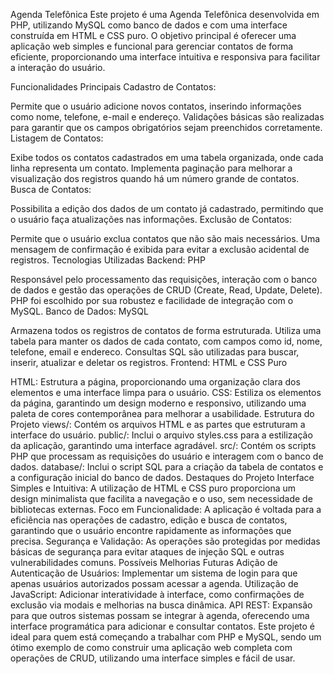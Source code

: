 Agenda Telefônica
Este projeto é uma Agenda Telefônica desenvolvida em PHP, utilizando MySQL como banco de dados e com uma interface construída em HTML e CSS puro. O objetivo principal é oferecer uma aplicação web simples e funcional para gerenciar contatos de forma eficiente, proporcionando uma interface intuitiva e responsiva para facilitar a interação do usuário.

Funcionalidades Principais
Cadastro de Contatos:

Permite que o usuário adicione novos contatos, inserindo informações como nome, telefone, e-mail e endereço.
Validações básicas são realizadas para garantir que os campos obrigatórios sejam preenchidos corretamente.
Listagem de Contatos:

Exibe todos os contatos cadastrados em uma tabela organizada, onde cada linha representa um contato.
Implementa paginação para melhorar a visualização dos registros quando há um número grande de contatos.
Busca de Contatos:

Possibilita a edição dos dados de um contato já cadastrado, permitindo que o usuário faça atualizações nas informações.
Exclusão de Contatos:

Permite que o usuário exclua contatos que não são mais necessários.
Uma mensagem de confirmação é exibida para evitar a exclusão acidental de registros.
Tecnologias Utilizadas
Backend: PHP

Responsável pelo processamento das requisições, interação com o banco de dados e gestão das operações de CRUD (Create, Read, Update, Delete).
PHP foi escolhido por sua robustez e facilidade de integração com o MySQL.
Banco de Dados: MySQL

Armazena todos os registros de contatos de forma estruturada.
Utiliza uma tabela para manter os dados de cada contato, com campos como id, nome, telefone, email e endereco.
Consultas SQL são utilizadas para buscar, inserir, atualizar e deletar os registros.
Frontend: HTML e CSS Puro

HTML: Estrutura a página, proporcionando uma organização clara dos elementos e uma interface limpa para o usuário.
CSS: Estiliza os elementos da página, garantindo um design moderno e responsivo, utilizando uma paleta de cores contemporânea para melhorar a usabilidade.
Estrutura do Projeto
views/: Contém os arquivos HTML e as partes que estruturam a interface do usuário.
public/: Inclui o arquivo styles.css para a estilização da aplicação, garantindo uma interface agradável.
src/: Contém os scripts PHP que processam as requisições do usuário e interagem com o banco de dados.
database/: Inclui o script SQL para a criação da tabela de contatos e a configuração inicial do banco de dados.
Destaques do Projeto
Interface Simples e Intuitiva: A utilização de HTML e CSS puro proporciona um design minimalista que facilita a navegação e o uso, sem necessidade de bibliotecas externas.
Foco em Funcionalidade: A aplicação é voltada para a eficiência nas operações de cadastro, edição e busca de contatos, garantindo que o usuário encontre rapidamente as informações que precisa.
Segurança e Validação: As operações são protegidas por medidas básicas de segurança para evitar ataques de injeção SQL e outras vulnerabilidades comuns.
Possíveis Melhorias Futuras
Adição de Autenticação de Usuários: Implementar um sistema de login para que apenas usuários autorizados possam acessar a agenda.
Utilização de JavaScript: Adicionar interatividade à interface, como confirmações de exclusão via modais e melhorias na busca dinâmica.
API REST: Expansão para que outros sistemas possam se integrar à agenda, oferecendo uma interface programática para adicionar e consultar contatos.
Este projeto é ideal para quem está começando a trabalhar com PHP e MySQL, sendo um ótimo exemplo de como construir uma aplicação web completa com operações de CRUD, utilizando uma interface simples e fácil de usar.
